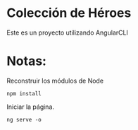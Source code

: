 # Colección de Héroes

Este es un proyecto utilizando AngularCLI

# Notas:

Reconstruir los módulos de Node

```
npm install
```

Iniciar la página.
```
ng serve -o
```

